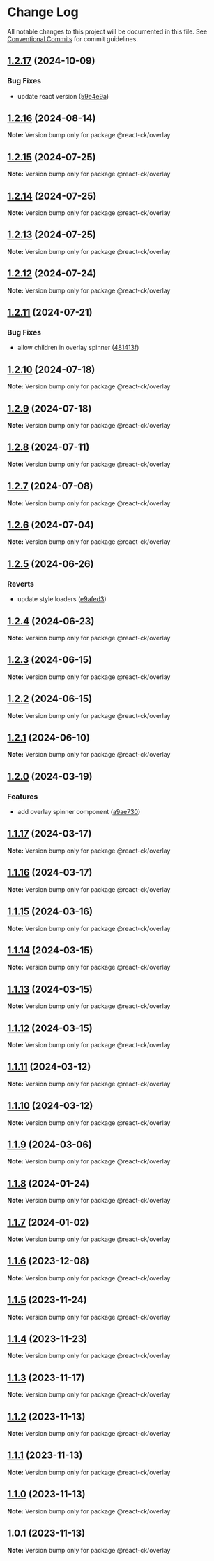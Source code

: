 # Change Log

All notable changes to this project will be documented in this file.
See [Conventional Commits](https://conventionalcommits.org) for commit guidelines.

## [1.2.17](https://github.com/abelflopes/react-ck/compare/@react-ck/overlay@1.2.16...@react-ck/overlay@1.2.17) (2024-10-09)


### Bug Fixes

* update react version ([59e4e9a](https://github.com/abelflopes/react-ck/commit/59e4e9afa979d29efdc793f3441ed528971844ca))



## [1.2.16](https://github.com/abelflopes/react-ck/compare/@react-ck/overlay@1.2.15...@react-ck/overlay@1.2.16) (2024-08-14)

**Note:** Version bump only for package @react-ck/overlay





## [1.2.15](https://github.com/abelflopes/react-ck/compare/@react-ck/overlay@1.2.14...@react-ck/overlay@1.2.15) (2024-07-25)

**Note:** Version bump only for package @react-ck/overlay





## [1.2.14](https://github.com/abelflopes/react-ck/compare/@react-ck/overlay@1.2.13...@react-ck/overlay@1.2.14) (2024-07-25)

**Note:** Version bump only for package @react-ck/overlay





## [1.2.13](https://github.com/abelflopes/react-ck/compare/@react-ck/overlay@1.2.12...@react-ck/overlay@1.2.13) (2024-07-25)

**Note:** Version bump only for package @react-ck/overlay





## [1.2.12](https://github.com/abelflopes/react-ck/compare/@react-ck/overlay@1.2.11...@react-ck/overlay@1.2.12) (2024-07-24)

**Note:** Version bump only for package @react-ck/overlay





## [1.2.11](https://github.com/abelflopes/react-ck/compare/@react-ck/overlay@1.2.10...@react-ck/overlay@1.2.11) (2024-07-21)


### Bug Fixes

* allow children in overlay spinner ([481413f](https://github.com/abelflopes/react-ck/commit/481413f229fa8ad1f659425c70deec595549bc10))



## [1.2.10](https://github.com/abelflopes/react-ck/compare/@react-ck/overlay@1.2.9...@react-ck/overlay@1.2.10) (2024-07-18)

**Note:** Version bump only for package @react-ck/overlay





## [1.2.9](https://github.com/abelflopes/react-ck/compare/@react-ck/overlay@1.2.8...@react-ck/overlay@1.2.9) (2024-07-18)

**Note:** Version bump only for package @react-ck/overlay





## [1.2.8](https://github.com/abelflopes/react-ck/compare/@react-ck/overlay@1.2.7...@react-ck/overlay@1.2.8) (2024-07-11)

**Note:** Version bump only for package @react-ck/overlay





## [1.2.7](https://github.com/abelflopes/react-ck/compare/@react-ck/overlay@1.2.6...@react-ck/overlay@1.2.7) (2024-07-08)

**Note:** Version bump only for package @react-ck/overlay





## [1.2.6](https://github.com/abelflopes/react-ck/compare/@react-ck/overlay@1.2.5...@react-ck/overlay@1.2.6) (2024-07-04)

**Note:** Version bump only for package @react-ck/overlay





## [1.2.5](https://github.com/abelflopes/react-ck/compare/@react-ck/overlay@1.2.4...@react-ck/overlay@1.2.5) (2024-06-26)


### Reverts

* update style loaders ([e9afed3](https://github.com/abelflopes/react-ck/commit/e9afed309e7893e95b4b02cceb7e9636670740b8))



## [1.2.4](https://github.com/abelflopes/react-ck/compare/@react-ck/overlay@1.2.3...@react-ck/overlay@1.2.4) (2024-06-23)

**Note:** Version bump only for package @react-ck/overlay





## [1.2.3](https://github.com/abelflopes/react-ck/compare/@react-ck/overlay@1.2.2...@react-ck/overlay@1.2.3) (2024-06-15)

**Note:** Version bump only for package @react-ck/overlay





## [1.2.2](https://github.com/abelflopes/react-ck/compare/@react-ck/overlay@1.2.1...@react-ck/overlay@1.2.2) (2024-06-15)

**Note:** Version bump only for package @react-ck/overlay





## [1.2.1](https://github.com/abelflopes/react-ck/compare/@react-ck/overlay@1.2.0...@react-ck/overlay@1.2.1) (2024-06-10)

**Note:** Version bump only for package @react-ck/overlay





## [1.2.0](https://github.com/abelflopes/react-ck/compare/@react-ck/overlay@1.1.17...@react-ck/overlay@1.2.0) (2024-03-19)


### Features

* add overlay spinner component ([a9ae730](https://github.com/abelflopes/react-ck/commit/a9ae73046b61b1dc5a97e24340070d1b812dde14))



## [1.1.17](https://github.com/abelflopes/react-ck/compare/@react-ck/overlay@1.1.16...@react-ck/overlay@1.1.17) (2024-03-17)

**Note:** Version bump only for package @react-ck/overlay





## [1.1.16](https://github.com/abelflopes/react-ck/compare/@react-ck/overlay@1.1.15...@react-ck/overlay@1.1.16) (2024-03-17)

**Note:** Version bump only for package @react-ck/overlay





## [1.1.15](https://github.com/abelflopes/react-ck/compare/@react-ck/overlay@1.1.14...@react-ck/overlay@1.1.15) (2024-03-16)

**Note:** Version bump only for package @react-ck/overlay





## [1.1.14](https://github.com/abelflopes/react-ck/compare/@react-ck/overlay@1.1.13...@react-ck/overlay@1.1.14) (2024-03-15)

**Note:** Version bump only for package @react-ck/overlay





## [1.1.13](https://github.com/abelflopes/react-ck/compare/@react-ck/overlay@1.1.12...@react-ck/overlay@1.1.13) (2024-03-15)

**Note:** Version bump only for package @react-ck/overlay





## [1.1.12](https://github.com/abelflopes/react-ck/compare/@react-ck/overlay@1.1.11...@react-ck/overlay@1.1.12) (2024-03-15)

**Note:** Version bump only for package @react-ck/overlay





## [1.1.11](https://github.com/abelflopes/react-ck/compare/@react-ck/overlay@1.1.10...@react-ck/overlay@1.1.11) (2024-03-12)

**Note:** Version bump only for package @react-ck/overlay





## [1.1.10](https://github.com/abelflopes/react-ck/compare/@react-ck/overlay@1.1.9...@react-ck/overlay@1.1.10) (2024-03-12)

**Note:** Version bump only for package @react-ck/overlay





## [1.1.9](https://github.com/abelflopes/react-ck/compare/@react-ck/overlay@1.1.8...@react-ck/overlay@1.1.9) (2024-03-06)

**Note:** Version bump only for package @react-ck/overlay





## [1.1.8](https://github.com/abelflopes/react-ck/compare/@react-ck/overlay@1.1.7...@react-ck/overlay@1.1.8) (2024-01-24)

**Note:** Version bump only for package @react-ck/overlay





## [1.1.7](https://github.com/abelflopes/react-ck/compare/@react-ck/overlay@1.1.6...@react-ck/overlay@1.1.7) (2024-01-02)

**Note:** Version bump only for package @react-ck/overlay





## [1.1.6](https://github.com/abelflopes/react-ck/compare/@react-ck/overlay@1.1.5...@react-ck/overlay@1.1.6) (2023-12-08)

**Note:** Version bump only for package @react-ck/overlay





## [1.1.5](https://github.com/abelflopes/react-ck/compare/@react-ck/overlay@1.1.4...@react-ck/overlay@1.1.5) (2023-11-24)

**Note:** Version bump only for package @react-ck/overlay





## [1.1.4](https://github.com/abelflopes/react-ck/compare/@react-ck/overlay@1.1.3...@react-ck/overlay@1.1.4) (2023-11-23)

**Note:** Version bump only for package @react-ck/overlay





## [1.1.3](https://github.com/abelflopes/react-ck/compare/@react-ck/overlay@1.1.2...@react-ck/overlay@1.1.3) (2023-11-17)

**Note:** Version bump only for package @react-ck/overlay





## [1.1.2](https://github.com/abelflopes/react-ck/compare/@react-ck/overlay@1.1.1...@react-ck/overlay@1.1.2) (2023-11-13)

**Note:** Version bump only for package @react-ck/overlay





## [1.1.1](https://github.com/abelflopes/react-ck/compare/@react-ck/overlay@1.1.0...@react-ck/overlay@1.1.1) (2023-11-13)

**Note:** Version bump only for package @react-ck/overlay





## [1.1.0](https://github.com/abelflopes/react-ck/compare/@react-ck/overlay@1.0.1...@react-ck/overlay@1.1.0) (2023-11-13)

**Note:** Version bump only for package @react-ck/overlay





## 1.0.1 (2023-11-13)

**Note:** Version bump only for package @react-ck/overlay

